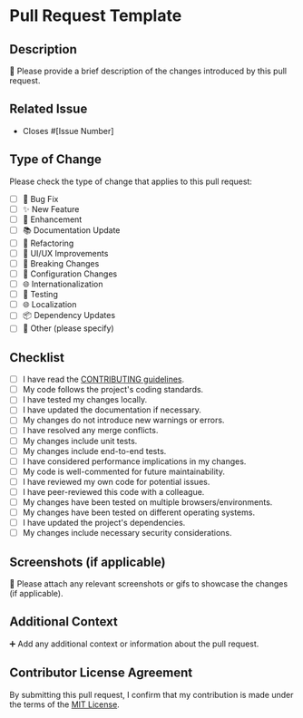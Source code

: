 <!---
☝️ PR title should follow conventional commits (https://conventionalcommits.org) 
-->

# Pull Request Template

## Description

📝 Please provide a brief description of the changes introduced by this pull request.

## Related Issue

- Closes #[Issue Number]

## Type of Change

Please check the type of change that applies to this pull request:

- [ ] 🐛 Bug Fix
- [ ] ✨ New Feature
- [ ] 🚀 Enhancement
- [ ] 📚 Documentation Update
- [ ] 🔄 Refactoring
- [ ] 🎨 UI/UX Improvements
- [ ] 🚨 Breaking Changes
- [ ] 🔧 Configuration Changes
- [ ] 🌐 Internationalization
- [ ] 🧪 Testing
- [ ] 🌐 Localization
- [ ] 📦 Dependency Updates
- [ ] 🔄 Other (please specify)

## Checklist

- [ ] I have read the [CONTRIBUTING guidelines](CONTRIBUTING.md).
- [ ] My code follows the project's coding standards.
- [ ] I have tested my changes locally.
- [ ] I have updated the documentation if necessary.
- [ ] My changes do not introduce new warnings or errors.
- [ ] I have resolved any merge conflicts.
- [ ] My changes include unit tests.
- [ ] My changes include end-to-end tests.
- [ ] I have considered performance implications in my changes.
- [ ] My code is well-commented for future maintainability.
- [ ] I have reviewed my own code for potential issues.
- [ ] I have peer-reviewed this code with a colleague.
- [ ] My changes have been tested on multiple browsers/environments.
- [ ] My changes have been tested on different operating systems.
- [ ] I have updated the project's dependencies.
- [ ] My changes include necessary security considerations.

## Screenshots (if applicable)

📸 Please attach any relevant screenshots or gifs to showcase the changes (if applicable).

## Additional Context

➕ Add any additional context or information about the pull request.

## Contributor License Agreement

By submitting this pull request, I confirm that my contribution is made under the terms of
the [MIT License](LICENSE.md).
